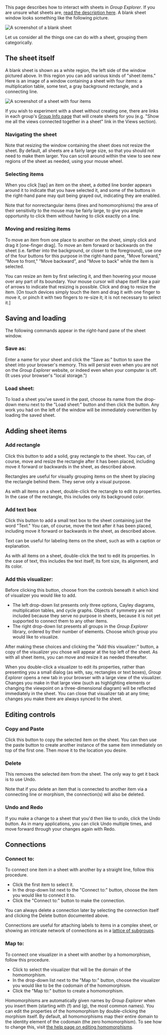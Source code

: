 
This page describes how to interact with sheets in *Group Explorer*. If you
are unsure what sheets are, [read the description
here](rf-geterms.md#sheets). A blank sheet window looks something like the
following picture.

![A screenshot of a blank sheet](illustration-blanksheet.png)

Let us consider all the things one can do with a sheet, grouping them
categorically.

## The sheet itself

A blank sheet is shown as a white region, the left side of the window
pictured above. In this region you can add various kinds of "sheet items."
Here is an image of a window containing a sheet with four items: a
multiplication table, some text, a gray background rectangle, and a
connecting line.

![A screenshot of a sheet with four items](illustration-simplesheet.png)

If you wish to experiment with a sheet without creating one, there are links
in each group's [Group Info page](rf-um-groupwindow.md) that will create
sheets for you (e.g. "Show me all the views connected together in a sheet"
link in the Views section).

### Navigating the sheet

Note that resizing the window containing the sheet does not resize the
sheet. By default, all sheets are a fairly large size, so that you should
not need to make them larger.  You can scroll around within the view to see
new regions of the sheet as needed, using your mouse wheel.

### Selecting items

When you click [tap] an item on the sheet, a dotted line border appears
around it to indicate that you have selected it, and some of the buttons
in the right-hand pane may quit being grayed out, indicating they are enabled.

Note that for nonrectangular items (lines and homomorphisms) the area of
their sensitivity to the mouse may be fairly large, to give you ample
opportunity to click them without having to click exactly on a line.

### Moving and resizing items

To move an item from one place to another on the sheet, simply click and
drag it [one-finger drag]. To move an item forward or backwards on the sheet (i.e. farther
into the background, or closer to the foreground), use one of the four
buttons for this purpose in the right-hand pane, "Move forward," "Move to
front," "Move backward", and "Move to back" while the item is selected.

You can resize an item by first selecting it, and then hovering your mouse
over any part of its boundary. Your mouse cursor will shape itself like a
pair of arrows to indicate that resizing is possible. Click and drag to
resize the item. [On touch devices simply touch the item and drag it with
one finger to move it, or pinch it with two fingers to re-size it;
it is not necessary to select it.]

## Saving and loading

The following commands appear in the right-hand pane of the sheet window.

### Save as:

Enter a name for your sheet and click the "Save as:" button to save the
sheet into your browser's memory.  This will persist even when you are not
on the *Group Explorer* website, or indeed even when your computer is off.
(It uses your browser's "local storage.")

### Load sheet:

To load a sheet you've saved in the past, choose its name from the drop-down
menu next to the "Load sheet:" button and then click the button.  Any work
you had on the left of the window will be immediately overwritten by loading
the saved sheet.

## Adding sheet items

### Add rectangle

Click this button to add a solid, gray rectangle to the sheet.  You can, of
course, move and resize the rectangle after it has been placed, including
move it forward or backwards in the sheet, as described above.

Rectangles are useful for visually grouping items on the sheet by placing
the rectangle behind them.  They serve only a visual purpose.

As with all items on a sheet, double-click the rectangle to edit its
properties.  In the case of the rectangle, this includes only its background
color.

### Add text box

Click this button to add a small text box to the sheet containing just the
word "Text."  You can, of course, move the text after it has been placed,
including move it forward or backwards in the sheet, as described above.

Text can be useful for labeling items on the sheet, such as with a caption
or explanation.

As with all items on a sheet, double-click the text to edit its properties.
In the case of text, this includes the text itself, its font size, its
alignment, and its color.

### Add this visualizer:

Before clicking this button, choose from the controls beneath it which kind
of visualizer you would like to add.

 * The left drop-down list presents only three options, Cayley diagrams,
   multiplication tables, and cycle graphs. Objects of symmetry are not
   included because they serve no purpose in sheets, because it is not yet
   supported to connect them to any other items.
 * The right drop-down list presents all groups in the *Group Explorer*
   library, ordered by their number of elements.  Choose which group you would like to
   visualize.

After making these choices and clicking the "Add this visualizer:" button,
a copy of the visualizer you chose will appear at the top left of the sheet.
As with all sheet items, you can move and resize it as needed thereafter.

When you double-click a visualizer to edit its properties, rather than
presenting you a small dialog (as with, say, rectangles or text boxes),
*Group Explorer* opens a new tab in your browser with a large view of the
visualizer.  Changes you make in that large view (such as highlighting
elements or changing the viewpoint on a three-dimensional diagram) will be
reflected immediately in the sheet.  You can close that visualizer tab at
any time; changes you make there are always synced to the sheet.

## Editing controls

### Copy and Paste

Click this button to copy the selected item on the sheet.  You can then use
the paste button to create another instance of the same item immediately on
top of the first one.  Then move it to the location you desire.

### Delete

This removes the selected item from the sheet. The only way to get it back
is to use Undo.

Note that if you delete an item that is connected to another item via a
connecting line or morphism, the connection(s) will also be deleted.

### Undo and Redo

If you make a change to a sheet that you'd then like to undo, click the Undo
button.  As in many applications, you can click Undo multiple times, and
move forward through your changes again with Redo.

## Connections

### Connect to:

To connect one item in a sheet with another by a straight line, follow this
procedure.

 * Click the first item to select it.
 * In the drop-down list next to the "Connect to:" button, choose the item
   you would like to connect it to.
 * Click the "Connect to:" button to make the connection.

You can always delete a connection later by selecting the connection itself
and clicking the Delete button documented above.

Connections are useful for attaching labels to items in a complex sheet, or
showing an intricate network of connections as in a [lattice of
subgroups](rf-groupterms.md#lattice-of-subgroups).

### Map to:

To connect one visualizer in a sheet with another by a homomorphism, follow this procedure.

 * Click to select the visualizer that will be the domain of the
   homomorphism.
 * In the drop-down list next to the "Map to:" button, choose the visualizer
   you would like to be the codomain of the homomorphism.
 * Click the "Map to:" button to create a homomorphism.

Homomorphisms are automatically given names by *Group Explorer* when you
insert them (starting with \(f\) and \(g\), the most common names).  You can
edit the properties of the homomorphism by double-clicking the morphism
itself.  By default, all homomorphisms map their entire domain to the
identity element of the codomain (the zero homomorphism).  To see how to
change this, visit [the help page on editing
homomorphisms](rf-um-morphedit.md).
